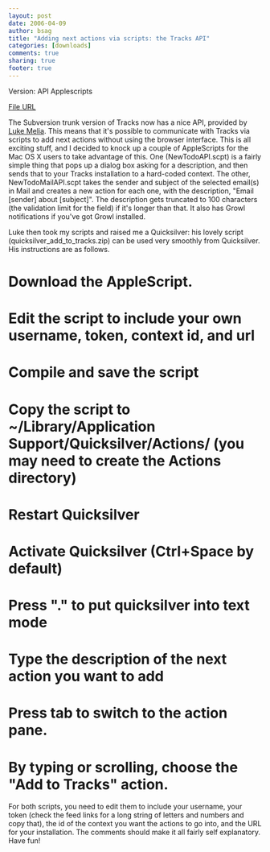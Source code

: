 ```yaml
---
layout: post
date: 2006-04-09 
author: bsag 
title: "Adding next actions via scripts: the Tracks API" 
categories: [downloads] 
comments: true
sharing: true
footer: true
---
```


Version: API Applescripts

[File URL](/assets/code/CombinedAPIApplescripts.zip)

The Subversion trunk version of Tracks now has a nice API, provided by [Luke Melia](http://www.lukemelia.com/). This means that it's possible to communicate with Tracks via scripts to add next actions without using the browser interface. This is all exciting stuff, and I decided to knock up a couple of AppleScripts for the Mac OS X users to take advantage of this. One (NewTodoAPI.scpt) is a fairly simple thing that pops up a dialog box asking for a description, and then sends that to your Tracks installation to a hard-coded context. The other, NewTodoMailAPI.scpt takes the sender and subject of the selected email(s) in Mail and creates a new action for each one, with the description, "Email [sender] about [subject]". The description gets truncated to 100 characters (the validation limit for the field) if it's longer than that. It also has Growl notifications if you've got Growl installed.

Luke then took my scripts and raised me a Quicksilver: his lovely script (quicksilver_add_to_tracks.zip) can be used very smoothly from Quicksilver. His instructions are as follows.

# Download the AppleScript.
# Edit the script to include your own username, token, context id, and url
# Compile and save the script
# Copy the script to ~/Library/Application Support/Quicksilver/Actions/ (you may need to create the Actions directory)
# Restart Quicksilver
# Activate Quicksilver (Ctrl+Space by default)
# Press "." to put quicksilver into text mode
# Type the description of the next action you want to add
# Press tab to switch to the action pane.
# By typing or scrolling, choose the "Add to Tracks" action.

For both scripts, you need to edit them to include your username, your token (check the feed links for a long string of letters and numbers and copy that), the id of the context you want the actions to go into, and the URL for your installation. The comments should make it all fairly self explanatory. Have fun!
 
